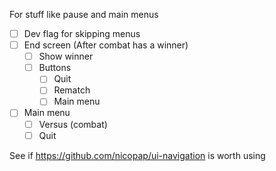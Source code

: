 For stuff like pause and main menus

- [ ] Dev flag for skipping menus
- [ ] End screen (After combat has a winner)
	- [ ] Show winner
	- [ ] Buttons
		- [ ] Quit
		- [ ] Rematch
		- [ ] Main menu
- [ ] Main menu
	- [ ] Versus (combat)
	- [ ] Quit

See if https://github.com/nicopap/ui-navigation is worth using
